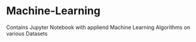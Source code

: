 # Machine-Learning
Contains Jupyter Notebook with appliend Machine Learning Algorithms on various Datasets
